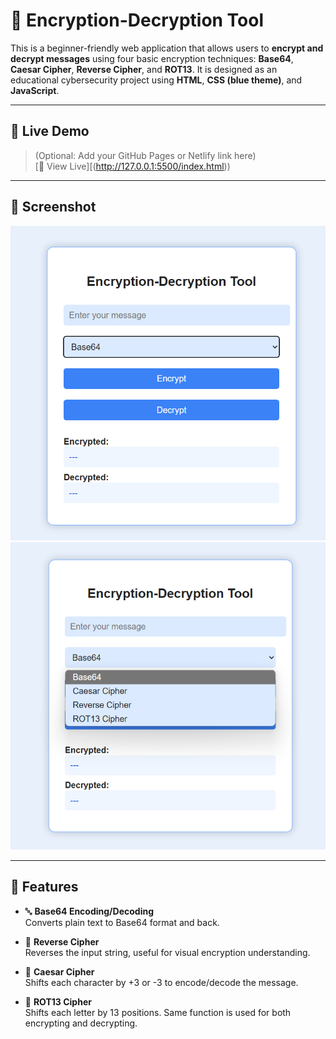 # 🔐 Encryption-Decryption Tool

This is a beginner-friendly web application that allows users to **encrypt and decrypt messages** using four basic encryption techniques: **Base64**, **Caesar Cipher**, **Reverse Cipher**, and **ROT13**. It is designed as an educational cybersecurity project using **HTML**, **CSS (blue theme)**, and **JavaScript**.

---

## 🚀 Live Demo

> (Optional: Add your GitHub Pages or Netlify link here)  
> [🔗 View Live][(http://127.0.0.1:5500/index.html))

---

## 📸 Screenshot


![App Screenshot](encryprion1.png)
![App Screenshot](encryption2.png)

---

## 🔧 Features

- 🔤 **Base64 Encoding/Decoding**  
  Converts plain text to Base64 format and back.

- 🔁 **Reverse Cipher**  
  Reverses the input string, useful for visual encryption understanding.

- 🔐 **Caesar Cipher**  
  Shifts each character by +3 or -3 to encode/decode the message.

- 🔄 **ROT13 Cipher**  
  Shifts each letter by 13 positions. Same function is used for both encrypting and decrypting.

